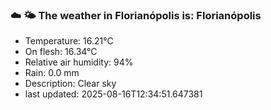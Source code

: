 ### ☁️ 🌤️  The weather in Florianópolis is: Florianópolis

- Temperature: 16.21°C
- On flesh: 16.34°C
- Relative air humidity: 94%
- Rain: 0.0 mm
- Description: Clear sky
- last updated: 2025-08-16T12:34:51.647381
